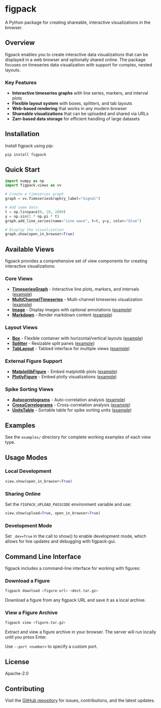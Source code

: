 # figpack

A Python package for creating shareable, interactive visualizations in the browser.

## Overview

figpack enables you to create interactive data visualizations that can be displayed in a web browser and optionally shared online. The package focuses on timeseries data visualization with support for complex, nested layouts.

### Key Features

- **Interactive timeseries graphs** with line series, markers, and interval plots
- **Flexible layout system** with boxes, splitters, and tab layouts
- **Web-based rendering** that works in any modern browser
- **Shareable visualizations** that can be uploaded and shared via URLs
- **Zarr-based data storage** for efficient handling of large datasets

## Installation

Install figpack using pip:

```bash
pip install figpack
```

## Quick Start

```python
import numpy as np
import figpack.views as vv

# Create a timeseries graph
graph = vv.TimeseriesGraph(y_label="Signal")

# Add some data
t = np.linspace(0, 10, 1000)
y = np.sin(2 * np.pi * t)
graph.add_line_series(name="sine wave", t=t, y=y, color="blue")

# Display the visualization
graph.show(open_in_browser=True)
```

## Available Views

figpack provides a comprehensive set of view components for creating interactive visualizations:

### Core Views

- **[TimeseriesGraph](docs/timeseries-graph.md)** - Interactive line plots, markers, and intervals ([example](examples/example.py))
- **[MultiChannelTimeseries](docs/multichannel-timeseries.md)** - Multi-channel timeseries visualization ([example](examples/example_multichannel_timeseries.py))
- **[Image](docs/image.md)** - Display images with optional annotations ([example](examples/example_image.py))
- **[Markdown](docs/markdown.md)** - Render markdown content ([example](examples/example_markdown.py))

### Layout Views

- **[Box](docs/box.md)** - Flexible container with horizontal/vertical layouts ([example](examples/example_box.py))
- **[Splitter](docs/splitter.md)** - Resizable split panes ([example](examples/example_splitter.py))
- **[TabLayout](docs/tab-layout.md)** - Tabbed interface for multiple views ([example](examples/example_tablayout.py))

### External Figure Support

- **[MatplotlibFigure](docs/matplotlib-figure.md)** - Embed matplotlib plots ([example](examples/example_matplotlib.py))
- **[PlotlyFigure](docs/plotly-figure.md)** - Embed plotly visualizations ([example](examples/example_plotly.py))

### Spike Sorting Views

- **[Autocorrelograms](docs/autocorrelograms.md)** - Auto-correlation analysis ([example](examples/example_autocorrelograms.py))
- **[CrossCorrelograms](docs/cross-correlograms.md)** - Cross-correlation analysis ([example](examples/example_cross_correlograms.py))
- **[UnitsTable](docs/units-table.md)** - Sortable table for spike sorting units ([example](examples/example_units_table.py))

## Examples

See the `examples/` directory for complete working examples of each view type.

## Usage Modes

### Local Development

```python
view.show(open_in_browser=True)
```

### Sharing Online

Set the `FIGPACK_UPLOAD_PASSCODE` environment variable and use:

```python
view.show(upload=True, open_in_browser=True)
```

### Development Mode

Set `_dev=True` in the call to show() to enable development mode, which allows for live updates and debugging with figpack-gui.

## Command Line Interface

figpack includes a command-line interface for working with figures:

### Download a Figure

```bash
figpack download <figure-url> <dest.tar.gz>
```

Download a figure from any figpack URL and save it as a local archive.

### View a Figure Archive

```bash
figpack view <figure.tar.gz>
```

Extract and view a figure archive in your browser. The server will run locally until you press Enter.

Use `--port <number>` to specify a custom port.

## License

Apache-2.0

## Contributing

Visit the [GitHub repository](https://github.com/magland/figpack) for issues, contributions, and the latest updates.
